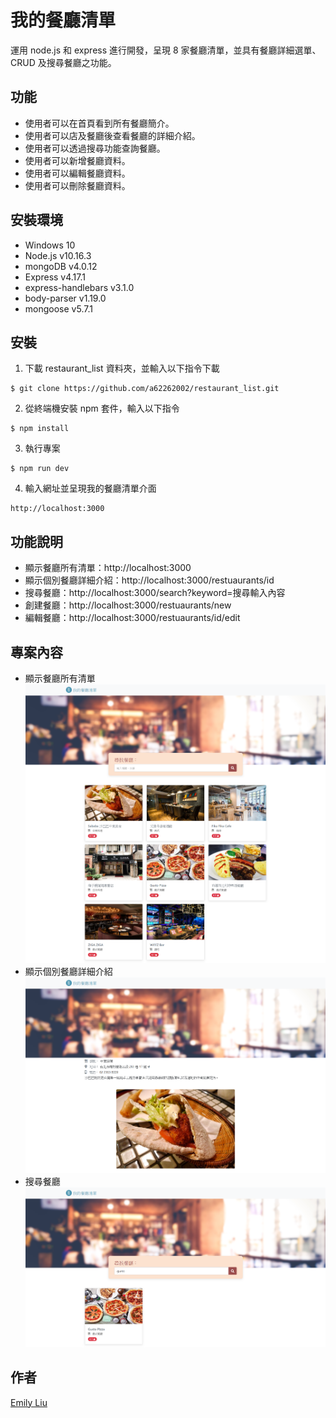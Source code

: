 # 我的餐廳清單

運用 node.js 和 express 進行開發，呈現 8 家餐廳清單，並具有餐廳詳細選單、CRUD 及搜尋餐廳之功能。

## 功能

- 使用者可以在首頁看到所有餐廳簡介。
- 使用者可以店及餐廳後查看餐廳的詳細介紹。
- 使用者可以透過搜尋功能查詢餐廳。
- 使用者可以新增餐廳資料。
- 使用者可以編輯餐廳資料。
- 使用者可以刪除餐廳資料。

## 安裝環境

- Windows 10
- Node.js v10.16.3
- mongoDB v4.0.12
- Express v4.17.1
- express-handlebars v3.1.0
- body-parser v1.19.0
- mongoose v5.7.1

## 安裝

1. 下載 restaurant_list 資料夾，並輸入以下指令下載

```
$ git clone https://github.com/a62262002/restaurant_list.git
```

2. 從終端機安裝 npm 套件，輸入以下指令

```
$ npm install
```

3. 執行專案

```
$ npm run dev
```

4. 輸入網址並呈現我的餐廳清單介面

```
http://localhost:3000
```

## 功能說明

- 顯示餐廳所有清單：http://localhost:3000
- 顯示個別餐廳詳細介紹：http://localhost:3000/restuaurants/id
- 搜尋餐廳：http://localhost:3000/search?keyword=搜尋輸入內容
- 創建餐廳：http://localhost:3000/restuaurants/new
- 編輯餐廳：http://localhost:3000/restuaurants/id/edit

## 專案內容

- 顯示餐廳所有清單
  ![image](https://github.com/a62262002/restaurant_list/blob/master/restaurant_list.png)
- 顯示個別餐廳詳細介紹
  ![image](https://github.com/a62262002/restaurant_list/blob/master/restaurant_list_index.png)
- 搜尋餐廳
  ![image](https://github.com/a62262002/restaurant_list/blob/master/restaurant_list_index_research.png)

## 作者

[Emily Liu](https://github.com/a62262002)
